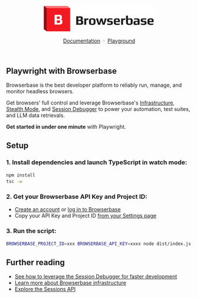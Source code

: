 <p align="center">
    <picture>
        <source media="(prefers-color-scheme: dark)" srcset="logo/dark.svg"/>
        <img alt="Browserbase logo" src="logo/light.svg" width="300" />
    </picture>
</p>

<p align="center">
    <a href="https://docs.browserbase.com">Documentation</a>
    <span>&nbsp;·&nbsp;</span>
    <a href="https://www.browserbase.com/playground">Playground</a>
</p>
<br/>

## Playwright with Browserbase
Browserbase is the best developer platform to reliably run, manage, and monitor headless browsers.

Get browsers' full control and leverage Browserbase's
[Infrastructure](https://docs.browserbase.com/under-the-hood), [Stealth Mode](https://docs.browserbase.com/features/stealth-mode), and
[Session Debugger](https://docs.browserbase.com/features/sessions) to power your automation, test suites,
and LLM data retrievals.

**Get started in under one minute** with Playwright.


## Setup

### 1. Install dependencies and launch TypeScript in watch mode:

```bash
npm install
tsc -w
```


### 2. Get your Browserbase API Key and Project ID:

- [Create an account](https://www.browserbase.com/sign-up) or [log in to Browserbase](https://www.browserbase.com/sign-in)
- Copy your API Key and Project ID [from your Settings page](https://www.browserbase.com/settings)

### 3. Run the script:

```bash
BROWSERBASE_PROJECT_ID=xxx BROWSERBASE_API_KEY=xxxx node dist/index.js
```


## Further reading

- [See how to leverage the Session Debugger for faster development](https://docs.browserbase.com/guides/browser-remote-control#accelerate-your-local-development-with-remote-debugging)
- [Learn more about Browserbase infrastructure](https://docs.browserbase.com/under-the-hood)
- [Explore the Sessions API](https://docs.browserbase.com/api-reference/list-all-sessions)